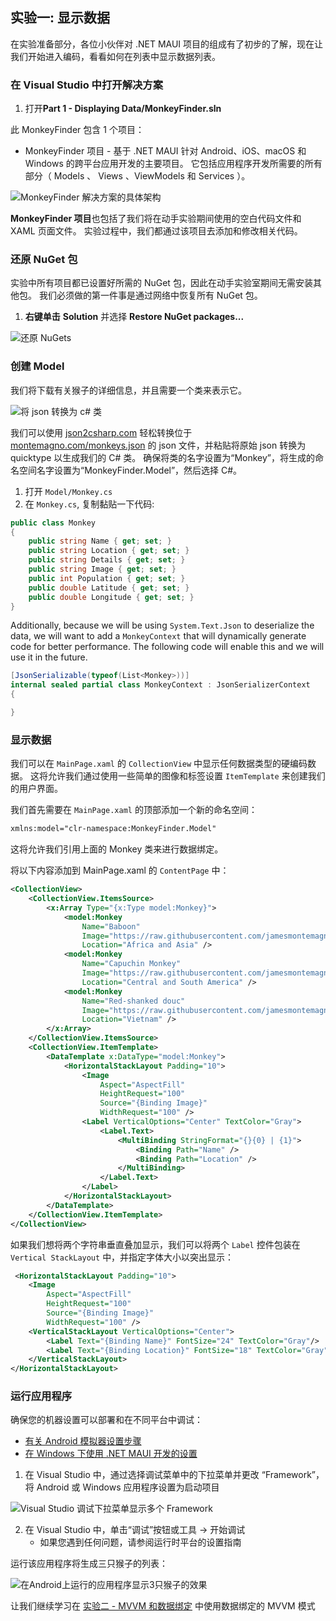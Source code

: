 ## 实验一: 显示数据

在实验准备部分，各位小伙伴对 .NET MAUI 项目的组成有了初步的了解，现在让我们开始进入编码，看看如何在列表中显示数据列表。

### 在 Visual Studio 中打开解决方案

1. 打开**Part 1 - Displaying Data/MonkeyFinder.sln**

此 MonkeyFinder 包含 1 个项目：

* MonkeyFinder 项目 - 基于 .NET MAUI 针对 Android、iOS、macOS 和 Windows 的跨平台应用开发的主要项目。 它包括应用程序开发所需要的所有部分（ Models 、 Views 、ViewModels 和 Services ）。

![MonkeyFinder 解决方案的具体架构](../Art/Solution.PNG)

**MonkeyFinder 项目**也包括了我们将在动手实验期间使用的空白代码文件和 XAML 页面文件。 实验过程中，我们都通过该项目去添加和修改相关代码。

### 还原 NuGet 包

实验中所有项目都已设置好所需的 NuGet 包，因此在动手实验室期间无需安装其他包。 我们必须做的第一件事是通过网络中恢复所有 NuGet 包。

1. **右键单击** **Solution** 并选择 **Restore NuGet packages...**

![还原 NuGets](../Art/RestoreNuGets.PNG)

### 创建 Model

我们将下载有关猴子的详细信息，并且需要一个类来表示它。

![将 json 转换为 c# 类](../Art/Convert.PNG)

我们可以使用 [json2csharp.com](https://json2csharp.com) 轻松转换位于 [montemagno.com/monkeys.json](https://montemagno.com/monkeys.json) 的 json 文件，并粘贴将原始 json 转换为 quicktype 以生成我们的 C# 类。 确保将类的名字设置为“Monkey”，将生成的命名空间名字设置为“MonkeyFinder.Model”，然后选择 C#。

1. 打开 `Model/Monkey.cs`
2. 在 `Monkey.cs`, 复制黏贴一下代码:

```csharp
public class Monkey
{        
    public string Name { get; set; } 
    public string Location { get; set; } 
    public string Details { get; set; } 
    public string Image { get; set; } 
    public int Population { get; set; } 
    public double Latitude { get; set; } 
    public double Longitude { get; set; } 
}
```

Additionally, because we will be using `System.Text.Json` to deserialize the data, we will want to add a `MonkeyContext` that will dynamically generate code for better performance. The following code will enable this and we will use it in the future.

```csharp
[JsonSerializable(typeof(List<Monkey>))]
internal sealed partial class MonkeyContext : JsonSerializerContext
{

}
```

### 显示数据

我们可以在 `MainPage.xaml` 的 `CollectionView` 中显示任何数据类型的硬编码数据。 这将允许我们通过使用一些简单的图像和标签设置 `ItemTemplate` 来创建我们的用户界面。

我们首先需要在 `MainPage.xaml` 的顶部添加一个新的命名空间：

```xml
xmlns:model="clr-namespace:MonkeyFinder.Model"
```

这将允许我们引用上面的 Monkey 类来进行数据绑定。

将以下内容添加到 MainPage.xaml 的 `ContentPage` 中：


```xml
<CollectionView>
    <CollectionView.ItemsSource>
        <x:Array Type="{x:Type model:Monkey}">
            <model:Monkey
                Name="Baboon"
                Image="https://raw.githubusercontent.com/jamesmontemagno/app-monkeys/master/baboon.jpg"
                Location="Africa and Asia" />
            <model:Monkey
                Name="Capuchin Monkey"
                Image="https://raw.githubusercontent.com/jamesmontemagno/app-monkeys/master/capuchin.jpg"
                Location="Central and South America" />
            <model:Monkey
                Name="Red-shanked douc"
                Image="https://raw.githubusercontent.com/jamesmontemagno/app-monkeys/master/douc.jpg"
                Location="Vietnam" />
        </x:Array>
    </CollectionView.ItemsSource>
    <CollectionView.ItemTemplate>
        <DataTemplate x:DataType="model:Monkey">
            <HorizontalStackLayout Padding="10">
                <Image
                    Aspect="AspectFill"
                    HeightRequest="100"
                    Source="{Binding Image}"
                    WidthRequest="100" />
                <Label VerticalOptions="Center" TextColor="Gray">
                    <Label.Text>
                        <MultiBinding StringFormat="{}{0} | {1}">
                            <Binding Path="Name" />
                            <Binding Path="Location" />
                        </MultiBinding>
                    </Label.Text>
                </Label>
            </HorizontalStackLayout>
        </DataTemplate>
    </CollectionView.ItemTemplate>
</CollectionView>
```

如果我们想将两个字符串垂直叠加显示，我们可以将两个 `Label` 控件包装在 `Vertical StackLayout` 中，并指定字体大小以突出显示：

```xml
 <HorizontalStackLayout Padding="10">
    <Image
        Aspect="AspectFill"
        HeightRequest="100"
        Source="{Binding Image}"
        WidthRequest="100" />
    <VerticalStackLayout VerticalOptions="Center">
        <Label Text="{Binding Name}" FontSize="24" TextColor="Gray"/>
        <Label Text="{Binding Location}" FontSize="18" TextColor="Gray"/>
    </VerticalStackLayout>
</HorizontalStackLayout>
```

### 运行应用程序

确保您的机器设置可以部署和在不同平台中调试：

* [有关 Android 模拟器设置步骤](https://docs.microsoft.com/dotnet/maui/android/emulator/device-manager)
* [在 Windows 下使用 .NET MAUI 开发的设置](https://docs.microsoft.com/dotnet/maui/windows/setup)

1. 在 Visual Studio 中，通过选择调试菜单中的下拉菜单并更改 “Framework”，将 Android 或 Windows 应用程序设置为启动项目

![Visual Studio 调试下拉菜单显示多个 Framework ](../Art/SelectFramework.png)

2. 在 Visual Studio 中，单击“调试”按钮或工具 -> 开始调试
     - 如果您遇到任何问题，请参阅运行时平台的设置指南

运行该应用程序将生成三只猴子的列表：

![在Android上运行的应用程序显示3只猴子的效果](../Art/CodedMonkeys.png)

让我们继续学习在 [实验二 - MVVM 和数据绑定](../Part%202%20-%20MVVM/README.zh-cn.md) 中使用数据绑定的 MVVM 模式
